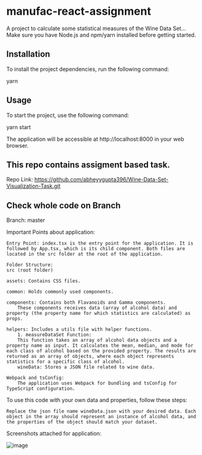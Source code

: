 # manufac-react-assignment

A project to calculate some statistical measures of the Wine Data Set... Make sure you have Node.js and npm/yarn installed before getting started.

## Installation

To install the project dependencies, run the following command:

yarn

## Usage

To start the project, use the following command:

yarn start

The application will be accessible at http://localhost:8000 in your web browser.

## This repo contains assigment based task.

Repo Link: https://github.com/abheyygupta396/Wine-Data-Set-Visualization-Task.git

## Check whole code on Branch

Branch: master

Important Points about application:

    Entry Point: index.tsx is the entry point for the application. It is followed by App.tsx, which is its child component. Both files are located in the src folder at the root of the application.

    Folder Structure:
    src (root folder)

    assets: Contains CSS files.

    common: Holds commonly used components.

    components: Contains both Flavanoids and Gamma components.
        These components receives data (array of alcohol data) and property (the property name for which statistics are calculated) as props.

    helpers: Includes a utils file with helper functions.
        1. measureDataSet Function:
        This function takes an array of alcohol data objects and a property name as input. It calculates the mean, median, and mode for each class of alcohol based on the provided property. The results are returned as an array of objects, where each object represents statistics for a specific class of alcohol.
        wineData: Stores a JSON file related to wine data.

    Webpack and tsConfig:
        The application uses Webpack for bundling and tsConfig for TypeScript configuration.

To use this code with your own data and properties, follow these steps:

    Replace the json file name wineData.json with your desired data. Each object in the array should represent an instance of alcohol data, and the properties of the object should match your dataset.

Screenshots attached for application:

![image](https://drive.google.com/uc?export=download&id=1m0WHlaVPJXoPZX-SWPjEr5YR6sYVikw1)
